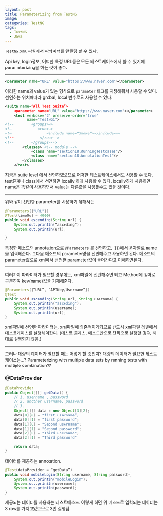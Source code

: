 ```yaml
---
layout: post
title: Parameterizing from TestNG
image:
categories: TestNG
tags:
  - TestNG
  - Java
---
```


`TestNG.xml` 파일에서 파라미터를 핸들링 할 수 있다.

Api key, login정보, 어떠한 특정 URL등은 모든 테스트케이스에서 쓸 수 있기에 parameterizing을 하는 것이 좋다.
- - - -
```xml
<parameter name="URL" value="https://www.naver.com"></parameter>
```
이러한 name과 value가 있는 형식으로 `parameter` 태그를 지정해줘서 사용할 수 있다.
선언하는 위치에따라 grobal, local 변수로도 사용할 수 있다.

```xml
<suite name=“All Test Suite”>
    <parameter name="URL" value="https://www.naver.com"></parameter>
    <test verbose="2" preserve-order="true"
          name="TestNG1">
<!--        <groups>—>
<!—            <run>—>
<!—                <include name=“Smoke”></include>—>
<!--            </run>-->
<!--        </groups>-->
        <classes> <!-- module -->
            <class name="section18.RunningTestcases"/>
            <class name="section18.AnnotationTest"/>
        </classes>
    </test>


```

지금은 suite level 에서 선언하였으므로 어떠한 테스트케이스에서도 사용할 수 있다.
test단계나 class에서 선언하면 locally 하게 사용할 수 있다.
locally하게 사용하면 name은 똑같이 사용하면서 value는 다른값을 사용할수도 있을 것이다.

- - - -

위와 같이 선언한 parameter를 사용하기 위해서는
```java
@Parameters({"URL"})
@Test(timeOut = 4000)
public void ascending(String url) {
    System.out.println(“asceding”);
    System.out.println(url);

}

```
특정한 메소드의 annotation으로 `@Parameters` 를 선언하고, ({})에서 문자열로 name을 입력해준다.
그다음 메소드의 parameter명을 선언해주고 사용하면 된다. 메소드의 parameter값으로 xml에서 선언한 parameter값이 들어간다고 이해하면된다.



- - - -

여러가지 파라미터가 필요할 경우에는, xml파일에 선언해주면 되고
Method에 컴마로 구분하여 key(name)값을 기재해준다.

```java
@Parameters({“URL”, “APIKey/Username”})
@Test
public void ascending(String url, String username) {
    System.out.println("asceding");
    System.out.println(username);
    System.out.println(url);
}
```

xml파일에 선언한 파라미터는, xml파일에 의존적이게되므로 반드시 xml파일 레벨에서 테스트케이스를 실행해야한다. (테스트 클래스, 메소드만으로 단독으로 실행할 경우, 제대로 실행되지 않음.)



- - - -
그러나 대량의 데이터가 필요할 때는 어떻게 할 것인지?
대량의 데이터가 필요한 테스트케이스는…?
Parameterizing with multiple data sets by running tests with multiple combination??


### @DataProvider
```java
@DataProvider
public Object[][] getData() {
    // 1. username , password
    // 2. another username, password
    // 3.
    Object[][] data = new Object[3][2];
    data[0][0] = "first username”;
    data[0][1] = "first password";
    data[1][0] = "Second username";
    data[1][1] = "Second password";
    data[2][0] = "Third username";
    data[2][1] = "Third password"

    return data;
}

```
데이터를 제공하는 annotation.

```java
@Test(dataProvider = “getData”)
public void mobileLogin(String username, String password){
    System.out.println("mobileLogin");
    System.out.println(username);
    System.out.println(password);
}

```
제공되는 데이터를 사용하는 테스트메소드.
이렇게 하면 위 메소드로 입력되는 데이터는 3 row를 가지고있으므로 3번 실행됨.



